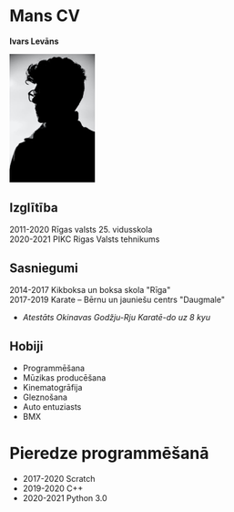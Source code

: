 # Mans CV
**Ivars Levāns**  

<img src="images/cv.jpeg" width=150>

## Izglītība
2011-2020 Rīgas valsts 25. vidusskola  
2020-2021 PIKC Rigas Valsts tehnikums  

## Sasniegumi
2014-2017 Kikboksa un boksa skola "Rīga"  
2017-2019 Karate – Bērnu un jauniešu centrs "Daugmale"  
- *Atestāts Okinavas Godžju-Rju Karatē-do uz 8 kyu*  

## Hobiji
- Programmēšana
- Mūzikas producēšana
- Kinematogrāfija
- Gleznošana
- Auto entuziasts
- BMX

# Pieredze programmēšanā
- 2017-2020 Scratch
- 2019-2020 C++
- 2020-2021 Python 3.0
